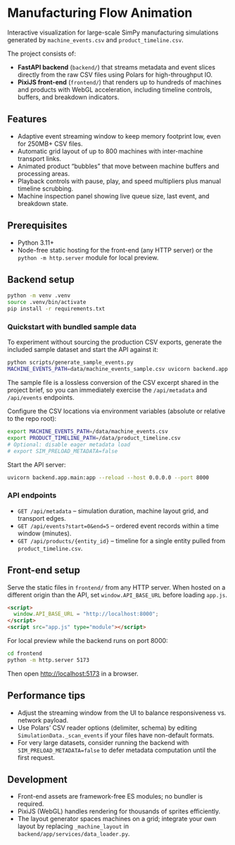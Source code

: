 # Manufacturing Flow Animation

Interactive visualization for large-scale SimPy manufacturing simulations generated by `machine_events.csv` and `product_timeline.csv`.

The project consists of:

- **FastAPI backend** (`backend/`) that streams metadata and event slices directly from the raw CSV files using Polars for high-throughput IO.
- **PixiJS front-end** (`frontend/`) that renders up to hundreds of machines and products with WebGL acceleration, including timeline controls, buffers, and breakdown indicators.

## Features

- Adaptive event streaming window to keep memory footprint low, even for 250MB+ CSV files.
- Automatic grid layout of up to 800 machines with inter-machine transport links.
- Animated product “bubbles” that move between machine buffers and processing areas.
- Playback controls with pause, play, and speed multipliers plus manual timeline scrubbing.
- Machine inspection panel showing live queue size, last event, and breakdown state.

## Prerequisites

- Python 3.11+
- Node-free static hosting for the front-end (any HTTP server) or the `python -m http.server` module for local preview.

## Backend setup

```bash
python -m venv .venv
source .venv/bin/activate
pip install -r requirements.txt
```

### Quickstart with bundled sample data

To experiment without sourcing the production CSV exports, generate the included
sample dataset and start the API against it:

```bash
python scripts/generate_sample_events.py
MACHINE_EVENTS_PATH=data/machine_events_sample.csv uvicorn backend.app.main:app --host 0.0.0.0 --port 8000
```

The sample file is a lossless conversion of the CSV excerpt shared in the
project brief, so you can immediately exercise the `/api/metadata` and
`/api/events` endpoints.

Configure the CSV locations via environment variables (absolute or relative to the repo root):

```bash
export MACHINE_EVENTS_PATH=/data/machine_events.csv
export PRODUCT_TIMELINE_PATH=/data/product_timeline.csv
# Optional: disable eager metadata load
# export SIM_PRELOAD_METADATA=false
```

Start the API server:

```bash
uvicorn backend.app.main:app --reload --host 0.0.0.0 --port 8000
```

### API endpoints

- `GET /api/metadata` – simulation duration, machine layout grid, and transport edges.
- `GET /api/events?start=0&end=5` – ordered event records within a time window (minutes).
- `GET /api/products/{entity_id}` – timeline for a single entity pulled from `product_timeline.csv`.

## Front-end setup

Serve the static files in `frontend/` from any HTTP server. When hosted on a different origin than the API, set `window.API_BASE_URL` before loading `app.js`.

```html
<script>
  window.API_BASE_URL = "http://localhost:8000";
</script>
<script src="app.js" type="module"></script>
```

For local preview while the backend runs on port 8000:

```bash
cd frontend
python -m http.server 5173
```

Then open <http://localhost:5173> in a browser.

## Performance tips

- Adjust the streaming window from the UI to balance responsiveness vs. network payload.
- Use Polars’ CSV reader options (delimiter, schema) by editing `SimulationData._scan_events` if your files have non-default formats.
- For very large datasets, consider running the backend with `SIM_PRELOAD_METADATA=false` to defer metadata computation until the first request.

## Development

- Front-end assets are framework-free ES modules; no bundler is required.
- PixiJS (WebGL) handles rendering for thousands of sprites efficiently.
- The layout generator spaces machines on a grid; integrate your own layout by replacing `_machine_layout` in `backend/app/services/data_loader.py`.
